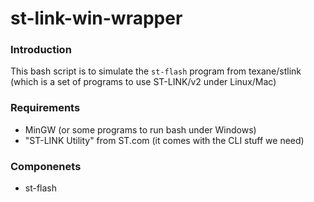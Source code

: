 # st-link-win-wrapper

### Introduction
This bash script is to simulate the `st-flash` program from texane/stlink (which
        is a set of programs to use ST-LINK/v2 under Linux/Mac)

### Requirements
- MinGW (or some programs to run bash under Windows)
- "ST-LINK Utility" from ST.com (it comes with the CLI stuff we need)

### Componenets
- st-flash
